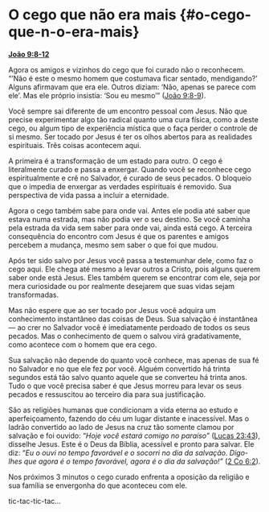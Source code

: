 # O cego que não era mais {#o-cego-que-n-o-era-mais}

[**João 9:8-12**](http://bibliaonline.com.br/acf/jo/9/8-12)

Agora os amigos e vizinhos do cego que foi curado não o reconhecem. “’Não é este o mesmo homem que costumava ficar sentado, mendigando?’ Alguns afirmavam que era ele. Outros diziam: ‘Não, apenas se parece com ele’. Mas ele próprio insistia: ‘Sou eu mesmo’” ([João 9:8-9](http://bibliaonline.com.br/acf/jo/9/8-9)).

Você sempre sai diferente de um encontro pessoal com Jesus. Não que precise experimentar algo tão radical quanto uma cura física, como a deste cego, ou algum tipo de experiência mística que o faça perder o controle de si mesmo. Ser tocado por Jesus é ter os olhos abertos para as realidades espirituais. Três coisas acontecem aqui.

A primeira é a transformação de um estado para outro. O cego é literalmente curado e passa a enxergar. Quando você se reconhece cego espiritualmente e crê no Salvador, é curado de seus pecados. O bloqueio que o impedia de enxergar as verdades espirituais é removido. Sua perspectiva de vida passa a incluir a eternidade.

Agora o cego também sabe para onde vai. Antes ele podia até saber que estava numa estrada, mas não podia ver o seu destino. Se você caminha pela estrada da vida sem saber para onde vai, ainda está cego. A terceira consequência do encontro com Jesus é que os parentes e amigos percebem a mudança, mesmo sem saber o que foi que mudou.

Após ter sido salvo por Jesus você passa a testemunhar dele, como faz o cego aqui. Ele chega até mesmo a levar outros a Cristo, pois alguns querem saber onde está Jesus. Eles também querem se encontrar com ele, seja por mera curiosidade ou por realmente desejarem que suas vidas sejam transformadas.

Mas não espere que ao ser tocado por Jesus você adquira um conhecimento instantâneo das coisas de Deus. Sua salvação é instantânea — ao crer no Salvador você é imediatamente perdoado de todos os seus pecados. Mas o conhecimento de quem o salvou virá gradativamente, como acontece com o homem que era cego.

Sua salvação não depende do quanto você conhece, mas apenas de sua fé no Salvador e no que ele fez por você. Alguém convertido há trinta segundos está tão salvo quanto aquele que se converteu há trinta anos. Tudo o que você precisa saber é que Jesus morreu para levar os seus pecados e ressuscitou ao terceiro dia para sua justificação.

São as religiões humanas que condicionam a vida eterna ao estudo e aperfeiçoamento, fazendo do céu um lugar distante e inacessível. Mas o ladrão convertido ao lado de Jesus na cruz tão somente clamou por salvação e foi ouvido: “_Hoje você estará comigo no paraíso”_ ([Lucas 23:43](http://bibliaonline.com.br/acf/lc/23/43)), disselhe Jesus. Este é o Deus da Bíblia, acessível e pronto para salvar. Ele diz: “_Eu o ouvi no tempo favorável e o socorri no dia da salvação. Digo-lhes que agora é o tempo favorável, agora é o dia da salvação!”_ ([2 Co 6:2](http://bibliaonline.com.br/acf/2co/6/2)).

Nos próximos 3 minutos o cego curado enfrenta a oposição da religião e sua família se envergonha do que aconteceu com ele.

tic-tac-tic-tac...